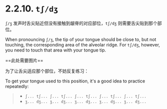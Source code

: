 # 2.2.10. `tʃ/dʒ`

`ʃ/ʒ` 发声时舌尖贴近但没有接触到龈脊的对应部位，`tʃ/dʒ` 则需要舌尖贴到那个部位。

When pronouncing `ʃ/ʒ`, the tip of your tongue should be close to, but not touching, the corresponding area of the alveolar ridge. For `tʃ/dʒ`, however, you need to touch that area with your tongue tip.

==此处需要图片==

为了让舌尖适应那个部位，不妨反复练习：

To get your tongue used to this position, it's a good idea to practice repeatedly:

> * `ʃ... tʃ... ʃ... tʃ... ʃ... tʃ... ʃ... tʃ... ʃ... tʃ...`
> * `ʒ... dʒ... ʒ... dʒ... ʒ... dʒ... ʒ... dʒ... ʒ... dʒ...`
